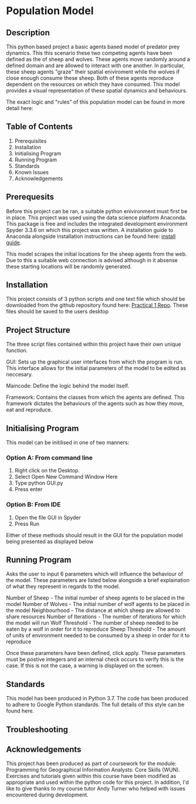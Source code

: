 # Population Model

## Description

This python based project a basic agents based model of predator prey dynamics. This this scenario these two competing agents have been defined as the of sheep and wolves. These agents move randomly around a defined domain and are allowed to interact with one another. In particular, these sheep agents "graze" their spatial eniviroment while the wolves if close enough consume these sheep. Both of these agents reproduce dependent on the resources on which they have consumed. This model provides a visual representation of these spatial dynamics and behaviours.

The exact logic and "rules" of this population model can be found in more detail here:

## Table of Contents

1. Prerequisites
2. Installation
3. Initialising Program
4. Running Program
4. Standards
4. Known Issues
5. Acknowledgements

## Prerequesits

Before this project can be ran, a suitable python enivironment must first be in place. This project was used using the data science platform Anaconda. This package is free and includes the integrated development environment Spyder 3.3.6 on which this project was written. A installation guide to Anaconda alongside installation instructions can be found here: 
[install guide](https://docs.anaconda.com/anaconda/install/windows/ "").

This model scrapes the initial locations for the sheep agents from the web. Due to this a suitable web connection is advised although in it absense these starting locations will be randomly generated.


## Installation

This project consists of 3 python scripts and one text file which should be downloaded from the github repository found here: [Practical 1 Repo](https://github.com/mjggibson4/Practical1 ""). These files should be saved to the users desktop

## Project Structure

The three script files contained within this project have their own unique function.

GUI:  Sets up the graphical user interfaces from which the program is run. This interface allows for the initial parameters of the model to be edited as neccesary. 

Maincode: Define the logic behind the model itself.

Framework: Contains the classes from which the agents are defined. This framework dictates the behaviours of the agents such as how they move, eat and reproduce. 

## Initialising Program

This model can be initilised in one of two manners:

### Option A: From command line
1. Right click on the Desktop.
2. Select Open New Command Window Here
3. Type python GUI.py
4. Press enter

### Option B: From IDE
1. Open the file GUI in Spyder
2. Press Run

Either of these methods should result in the GUI for the population model being presented as displayed below


## Running Program

Asks the user to input 6 parameters which will influence the behaviour of the model. These parameters are listed below alongside a brief explaination of what they represent in regards to the model.

Number of Sheep - The initial number of sheep agents to be placed in the model
Number of Wolves - The initial number of wolf agents to be placed in the model
Neighbourhood - The distance at which sheep are allowed to share resources
Number of Iterations - The number of iterations for which the model will run
Wolf Threshold - The number of sheep needed to be eaten by a wolf in order for it to reproduce
Sheep Threshold - The amount of units of environment needed to be consumed by a sheep in order for it to reproduce

Once these parameters have been defined, click apply. These parameters must be postive integers and an internal check occurs to verify this is the case. If this is not the case, a warning is displayed on the screen.

## Standards

This model has been produced in Python 3.7. The code has been produced to adhere to Google Python standards. The full details of this style can be found here. 

## Troubleshooting





## Acknowledgements

This project has been produced as part of coursework for the module: Programming for Geographical Information Analysts: Core Skills (WUN).  Exercises and tutorials given within this course have been modified as appropriate and used within the python code for this project. In addition, I'd like to give thanks to my course tutor Andy Turner who helped with issues encountered during development.
